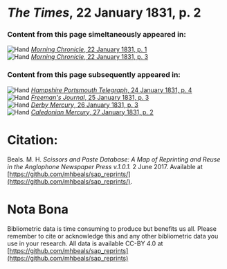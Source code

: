 # *The Times*, 22 January 1831, p. 2  
  
### Content from this page simeltaneously appeared in:  
![Hand](http://scissorsandpaste.net/wp-content/uploads/2017/06/smallhandpointer.png) [*Morning Chronicle*, 22 January 1831, p. 1](https://mhbeals.github.io/sap_html/Morning-Chronicle/Morning-Chronicle-22-January-1831-p-1)  
![Hand](http://scissorsandpaste.net/wp-content/uploads/2017/06/smallhandpointer.png) [*Morning Chronicle*, 22 January 1831, p. 3](https://mhbeals.github.io/sap_html/Morning-Chronicle/Morning-Chronicle-22-January-1831-p-3)  
  
### Content from this page subsequently appeared in:  
![Hand](http://scissorsandpaste.net/wp-content/uploads/2017/06/smallhandpointer.png) [*Hampshire Portsmouth Telegraph*, 24 January 1831, p. 4](https://mhbeals.github.io/sap_html/Hampshire-Portsmouth-Telegraph/Hampshire-Portsmouth-Telegraph-24-January-1831-p-4)  
![Hand](http://scissorsandpaste.net/wp-content/uploads/2017/06/smallhandpointer.png) [*Freeman's Journal*, 25 January 1831, p. 3](https://mhbeals.github.io/sap_html/Freeman's-Journal/Freeman's-Journal-25-January-1831-p-3)  
![Hand](http://scissorsandpaste.net/wp-content/uploads/2017/06/smallhandpointer.png) [*Derby Mercury*, 26 January 1831, p. 3](https://mhbeals.github.io/sap_html/Derby-Mercury/Derby-Mercury-26-January-1831-p-3)  
![Hand](http://scissorsandpaste.net/wp-content/uploads/2017/06/smallhandpointer.png) [*Caledonian Mercury*, 27 January 1831, p. 2](https://mhbeals.github.io/sap_html/Caledonian-Mercury/Caledonian-Mercury-27-January-1831-p-2)  


# Citation: 

Beals. M. H. *Scissors and Paste Database: A Map of Reprinting and Reuse in the Anglophone Newspaper Press v.1.0.1.* 2 June 2017. Available at [https://github.com/mhbeals/sap_reprints/](https://github.com/mhbeals/sap_reprints/). 

# Nota Bona

Bibliometric data is time consuming to produce but benefits us all. Please remember to cite or acknowledge this and any other bibliometric data you use in your research. All data is available CC-BY 4.0 at [https://github.com/mhbeals/sap_reprints](https://github.com/mhbeals/sap_reprints)